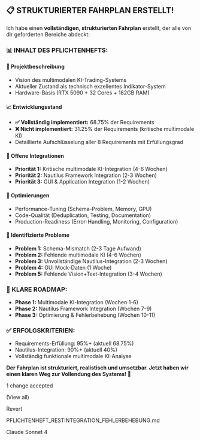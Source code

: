 ## **📋 STRUKTURIERTER FAHRPLAN ERSTELLT!**

Ich habe einen **vollständigen, strukturierten Fahrplan** erstellt, der alle von dir geforderten Bereiche abdeckt:

### **📊 INHALT DES PFLICHTENHEFTS:**

#### **🎯 Projektbeschreibung**

- Vision des multimodalen KI-Trading-Systems
- Aktueller Zustand als technisch exzellentes Indikator-System
- Hardware-Basis (RTX 5090 + 32 Cores + 182GB RAM)

#### **📈 Entwicklungsstand**

- **✅ Vollständig implementiert:** 68.75% der Requirements
- **❌ Nicht implementiert:** 31.25% der Requirements (kritische multimodale KI)
- Detaillierte Aufschlüsselung aller 8 Requirements mit Erfüllungsgrad

#### **🚢 Offene Integrationen**

- **Priorität 1:** Kritische multimodale KI-Integration (4-6 Wochen)
- **Priorität 2:** Nautilus Framework Integration (2-3 Wochen)
- **Priorität 3:** GUI & Application Integration (1-2 Wochen)

#### **🔧 Optimierungen**

- Performance-Tuning (Schema-Problem, Memory, GPU)
- Code-Qualität (Deduplication, Testing, Documentation)
- Production-Readiness (Error-Handling, Monitoring, Configuration)

#### **🚨 Identifizierte Probleme**

- **Problem 1:** Schema-Mismatch (2-3 Tage Aufwand)
- **Problem 2:** Fehlende multimodale KI (4-6 Wochen)
- **Problem 3:** Unvollständige Nautilus-Integration (2-3 Wochen)
- **Problem 4:** GUI Mock-Daten (1 Woche)
- **Problem 5:** Fehlende Vision+Text-Integration (3-4 Wochen)

### **🎯 KLARE ROADMAP:**

- **Phase 1:** Multimodale KI-Integration (Wochen 1-6)
- **Phase 2:** Nautilus Framework Integration (Wochen 7-9)
- **Phase 3:** Optimierung & Fehlerbehebung (Wochen 10-11)

### **✅ ERFOLGSKRITERIEN:**

- Requirements-Erfüllung: 95%+ (aktuell 68.75%)
- Nautilus-Integration: 90%+ (aktuell 40%)
- Vollständig funktionale multimodale KI-Analyse

**Der Fahrplan ist strukturiert, realistisch und umsetzbar. Jetzt haben wir einen klaren Weg zur Vollendung des Systems! 🚀**

1 change accepted

(View all)

Revert

PFLICHTENHEFT_RESTINTEGRATION_FEHLERBEHEBUNG.md

Claude Sonnet 4
